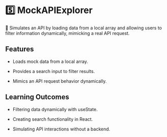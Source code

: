 # 5️⃣ MockAPIExplorer

📌 Simulates an API by loading data from a local array and allowing users to filter information dynamically, mimicking a real API request.

## Features

- Loads mock data from a local array.

- Provides a search input to filter results.

- Mimics an API request behavior dynamically.

## Learning Outcomes

- Filtering data dynamically with useState.

- Creating search functionality in React.

- Simulating API interactions without a backend.